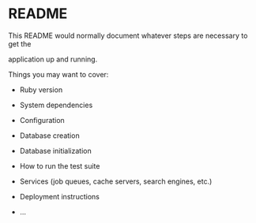 # README

This README would normally document whatever steps are necessary to get the        

application up and running.  

Things you may want to cover:                                               
     
* Ruby version  

* System dependencies        

* Configuration  

* Database creation

* Database initialization  

* How to run the test suite

* Services (job queues, cache servers, search engines, etc.)

* Deployment instructions

* ...
